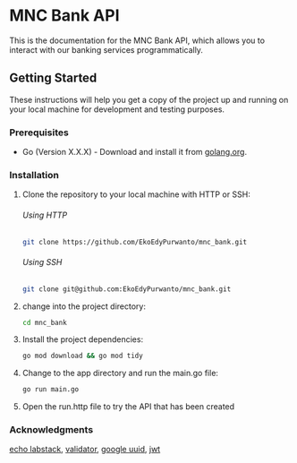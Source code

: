 # MNC Bank API

This is the documentation for the MNC Bank API, which allows you to interact with our banking services programmatically.

## Getting Started

These instructions will help you get a copy of the project up and running on your local machine for development and testing purposes.

### Prerequisites

- Go (Version X.X.X) - Download and install it from [golang.org](https://golang.org/).

### Installation

1. Clone the repository to your local machine with HTTP or SSH:
   ###### Using HTTP
   ```bash
   git clone https://github.com/EkoEdyPurwanto/mnc_bank.git
   ```
   ###### Using SSH
   ```bash
   git clone git@github.com:EkoEdyPurwanto/mnc_bank.git
   ```

2. change into the project directory:
   ```bash
   cd mnc_bank
   ```

3. Install the project dependencies:
   ```bash
   go mod download && go mod tidy
   ```

4. Change to the app directory and run the main.go file:
   ```bash
   go run main.go
   ```
   
5. Open the run.http file to try the API that has been created

### Acknowledgments
[echo labstack](), [validator](), [google uuid](), [jwt]()